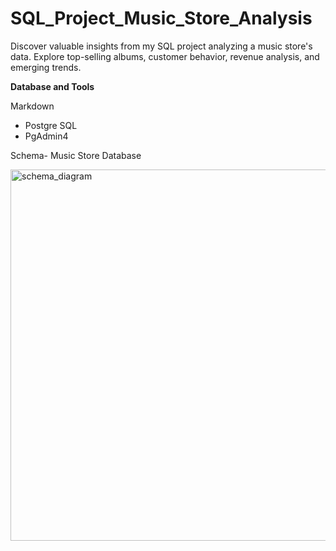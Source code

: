 # SQL_Project_Music_Store_Analysis
Discover valuable insights from my SQL project analyzing a music store's data. Explore top-selling albums, customer behavior, revenue analysis, and emerging trends. 

__Database and Tools__

Markdown
* Postgre SQL <br>
* PgAdmin4

Schema- Music Store Database

<img width="594" alt="schema_diagram" src="https://github.com/prashantjha1607/SQL_Project_Music_Store_Analysis/assets/51741832/ba1f0b6b-0a57-4645-b3ef-8c19462a5746">

